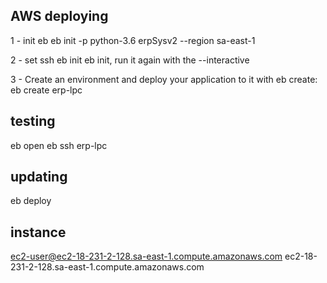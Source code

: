 ## AWS deploying

1 - init eb
eb init -p python-3.6 erpSysv2 --region sa-east-1

2 - set ssh
eb init
eb init, run it again with the --interactive


3 - Create an environment and deploy your application to it with eb create:
eb create erp-lpc


## testing
eb open
eb ssh erp-lpc


## updating
eb deploy


## instance

ec2-user@ec2-18-231-2-128.sa-east-1.compute.amazonaws.com
ec2-18-231-2-128.sa-east-1.compute.amazonaws.com
